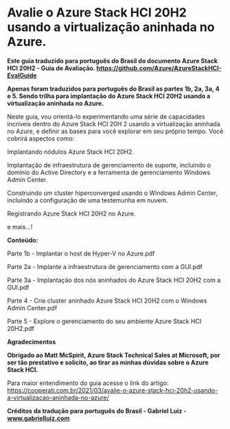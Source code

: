 # Avalie o Azure Stack HCI 20H2 usando a virtualização aninhada no Azure.

**Este guia traduzido para português do Brasil do documento Azure Stack HCI 20H2 - Guia de Avaliação. https://github.com/Azure/AzureStackHCI-EvalGuide**

**Apenas foram traduzidos para português do Brasil as partes 1b, 2a, 3a, 4 e 5. Sendo trilha para implantação do Azure Stack HCI 20H2 usando a virtualização aninhada no Azure.**

Neste guia, vou orientá-lo experimentando uma série de capacidades incríveis dentro do Azure Stack HCI 20H 2 usando a virtualização aninhada no Azure, e definir as bases para você explorar em seu próprio tempo. Você cobrirá aspectos como:

Implantando nódulos Azure Stack HCI 20H2.

Implantação de infraestrutura de gerenciamento de suporte, incluindo o domínio do Active Directory e a ferramenta de gerenciamento Windows Admin Center.

Construindo um cluster hiperconverged usando o Windows Admin Center, incluindo a configuração de uma testemunha em nuvem.

Registrando Azure Stack HCI 20H2 no Azure.

e mais...!

**Conteúdo:**

Parte 1b - Implantar o host de Hyper-V no Azure.pdf

Parte 2a - Implante a infraestrutura de gerenciamento com a GUI.pdf

Parte 3a - Implantação dos nós aninhados do Azure Stack HCI 20H2 com a GUI.pdf

Parte 4 - Crie cluster aninhado Azure Stack HCI 20H2 com o Windows Admin Center.pdf

Parte 5 - Explore o gerenciamento do seu ambiente Azure Stack HCI 20H2.pdf


**Agradecimentos**

**Obrigado ao Matt McSpirit, Azure Stack Technical Sales at Microsoft, por ser tão prestativo e solícito, ao tirar as minhas dúvidas sobre o Azure Stack HCI.**


Para maior entendimento do guia acesse o link do artigo: https://cooperati.com.br/2021/03/avalie-o-azure-stack-hci-20h2-usando-a-virtualizacao-aninhada-no-azure/

**Créditos da tradução para português do Brasil - Gabriel Luiz - www.gabrielluiz.com**
